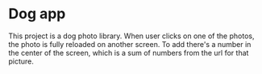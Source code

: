# Dog app

This project is a dog photo library. When user clicks on one of the photos, the photo is fully 
reloaded on another screen. To add there's a number in the center of the screen, which is a sum of 
numbers from the url for that picture.